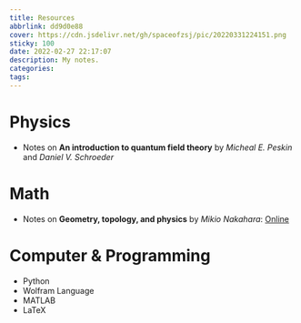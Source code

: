 ```yaml
---
title: Resources
abbrlink: dd9d0e88
cover: https://cdn.jsdelivr.net/gh/spaceofzsj/pic/20220331224151.png
sticky: 100
date: 2022-02-27 22:17:07
description: My notes.
categories:
tags:
---
```

# Physics
- Notes on **An introduction to quantum field theory** by *Micheal E. Peskin* and *Daniel V. Schroeder*
  
# Math
- Notes on **Geometry, topology, and physics** by *Mikio Nakahara*: [Online](https://physicswhu.github.io/Nakahara-Notes/)
  
# Computer & Programming
- Python
- Wolfram Language
- MATLAB
- LaTeX
